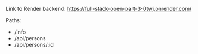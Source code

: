 Link to Render backend: https://full-stack-open-part-3-0twj.onrender.com/

Paths: 
- /info
- /api/persons
- /api/persons/:id
